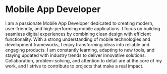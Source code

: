 # Mobile App Developer

I am a passionate Mobile App Developer dedicated to creating modern, user-friendly, and high-performing mobile applications. I focus on building seamless digital experiences by combining clean design with efficient functionality. With a strong understanding of mobile technologies and development frameworks, I enjoy transforming ideas into reliable and engaging products. I am constantly learning, adapting to new tools, and staying updated with industry trends to deliver innovative solutions. Collaboration, problem-solving, and attention to detail are at the core of my work, and I strive to contribute to projects that make a real impact.
